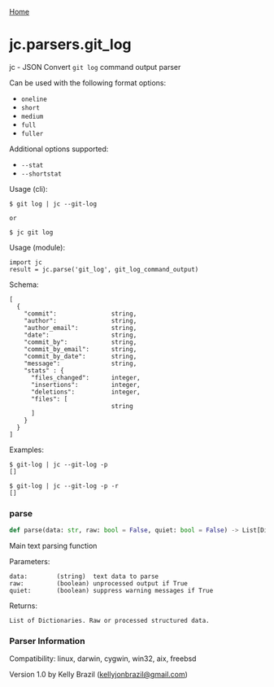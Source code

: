 [Home](https://kellyjonbrazil.github.io/jc/)
<a id="jc.parsers.git_log"></a>

# jc.parsers.git\_log

jc - JSON Convert `git log` command output parser

Can be used with the following format options:
- `oneline`
- `short`
- `medium`
- `full`
- `fuller`

Additional options supported:
- `--stat`
- `--shortstat`

Usage (cli):

    $ git log | jc --git-log

    or

    $ jc git log

Usage (module):

    import jc
    result = jc.parse('git_log', git_log_command_output)

Schema:

    [
      {
        "commit":               string,
        "author":               string,
        "author_email":         string,
        "date":                 string,
        "commit_by":            string,
        "commit_by_email":      string,
        "commit_by_date":       string,
        "message":              string,
        "stats" : {
          "files_changed":      integer,
          "insertions":         integer,
          "deletions":          integer,
          "files": [
                                string
          ]
        }
      }
    ]

Examples:

    $ git-log | jc --git-log -p
    []

    $ git-log | jc --git-log -p -r
    []

<a id="jc.parsers.git_log.parse"></a>

### parse

```python
def parse(data: str, raw: bool = False, quiet: bool = False) -> List[Dict]
```

Main text parsing function

Parameters:

    data:        (string)  text data to parse
    raw:         (boolean) unprocessed output if True
    quiet:       (boolean) suppress warning messages if True

Returns:

    List of Dictionaries. Raw or processed structured data.

### Parser Information
Compatibility:  linux, darwin, cygwin, win32, aix, freebsd

Version 1.0 by Kelly Brazil (kellyjonbrazil@gmail.com)
